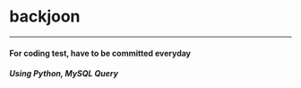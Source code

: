 # backjoon
<hr>

#### For coding test, have to be committed everyday

##### Using Python, MySQL Query

